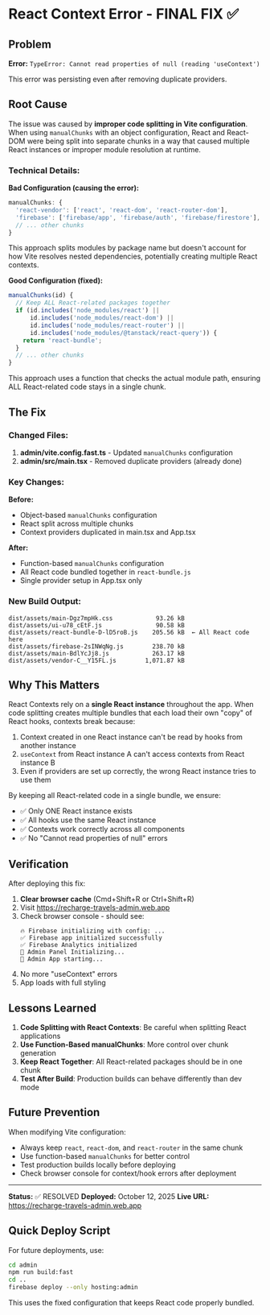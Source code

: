 # React Context Error - FINAL FIX ✅

## Problem
**Error:** `TypeError: Cannot read properties of null (reading 'useContext')`

This error was persisting even after removing duplicate providers.

## Root Cause

The issue was caused by **improper code splitting in Vite configuration**. When using `manualChunks` with an object configuration, React and React-DOM were being split into separate chunks in a way that caused multiple React instances or improper module resolution at runtime.

### Technical Details:

**Bad Configuration (causing the error):**
```javascript
manualChunks: {
  'react-vendor': ['react', 'react-dom', 'react-router-dom'],
  'firebase': ['firebase/app', 'firebase/auth', 'firebase/firestore'],
  // ... other chunks
}
```

This approach splits modules by package name but doesn't account for how Vite resolves nested dependencies, potentially creating multiple React contexts.

**Good Configuration (fixed):**
```javascript
manualChunks(id) {
  // Keep ALL React-related packages together
  if (id.includes('node_modules/react') ||
      id.includes('node_modules/react-dom') ||
      id.includes('node_modules/react-router') ||
      id.includes('node_modules/@tanstack/react-query')) {
    return 'react-bundle';
  }
  // ... other chunks
}
```

This approach uses a function that checks the actual module path, ensuring ALL React-related code stays in a single chunk.

## The Fix

### Changed Files:
1. **admin/vite.config.fast.ts** - Updated `manualChunks` configuration
2. **admin/src/main.tsx** - Removed duplicate providers (already done)

### Key Changes:

**Before:**
- Object-based `manualChunks` configuration
- React split across multiple chunks
- Context providers duplicated in main.tsx and App.tsx

**After:**
- Function-based `manualChunks` configuration
- All React code bundled together in `react-bundle.js`
- Single provider setup in App.tsx only

### New Build Output:
```
dist/assets/main-Dgz7mpHk.css            93.26 kB
dist/assets/ui-u78_cEtF.js               90.58 kB
dist/assets/react-bundle-D-lD5roB.js    205.56 kB  ← All React code here
dist/assets/firebase-2sINWqNg.js        238.70 kB
dist/assets/main-BdlYcJj8.js            263.17 kB
dist/assets/vendor-C__Y15FL.js        1,071.87 kB
```

## Why This Matters

React Contexts rely on a **single React instance** throughout the app. When code splitting creates multiple bundles that each load their own "copy" of React hooks, contexts break because:

1. Context created in one React instance can't be read by hooks from another instance
2. `useContext` from React instance A can't access contexts from React instance B
3. Even if providers are set up correctly, the wrong React instance tries to use them

By keeping all React-related code in a single bundle, we ensure:
- ✅ Only ONE React instance exists
- ✅ All hooks use the same React instance
- ✅ Contexts work correctly across all components
- ✅ No "Cannot read properties of null" errors

## Verification

After deploying this fix:

1. **Clear browser cache** (Cmd+Shift+R or Ctrl+Shift+R)
2. Visit https://recharge-travels-admin.web.app
3. Check browser console - should see:
   ```
   🔥 Firebase initializing with config: ...
   ✅ Firebase app initialized successfully
   ✅ Firebase Analytics initialized
   🚀 Admin Panel Initializing...
   🚀 Admin App starting...
   ```
4. No more "useContext" errors
5. App loads with full styling

## Lessons Learned

1. **Code Splitting with React Contexts**: Be careful when splitting React applications
2. **Use Function-Based manualChunks**: More control over chunk generation
3. **Keep React Together**: All React-related packages should be in one chunk
4. **Test After Build**: Production builds can behave differently than dev mode

## Future Prevention

When modifying Vite configuration:
- Always keep `react`, `react-dom`, and `react-router` in the same chunk
- Use function-based `manualChunks` for better control
- Test production builds locally before deploying
- Check browser console for context/hook errors after deployment

---

**Status:** ✅ RESOLVED
**Deployed:** October 12, 2025
**Live URL:** https://recharge-travels-admin.web.app

## Quick Deploy Script

For future deployments, use:

```bash
cd admin
npm run build:fast
cd ..
firebase deploy --only hosting:admin
```

This uses the fixed configuration that keeps React code properly bundled.
